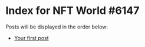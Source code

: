# Index for NFT World #6147
Posts will be displayed in the order below:

- [Your first post](./001-first.md)

